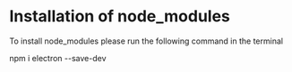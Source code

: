 # Installation of node_modules
To install node_modules please run the following command in the terminal

npm i electron --save-dev